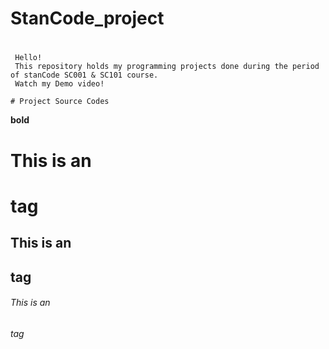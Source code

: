 # StanCode_project <h1> 
     
     Hello! 
     This repository holds my programming projects done during the period of stanCode SC001 & SC101 course.
     Watch my Demo video!

    
   
   
`# Project Source Codes`






**bold**

# This is an <h1> tag

## This is an <h2> tag

###### This is an <h6> tag
